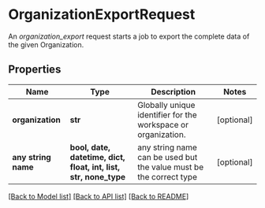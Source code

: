 # OrganizationExportRequest

An *organization_export* request starts a job to export the complete data of the given Organization.

## Properties
Name | Type | Description | Notes
------------ | ------------- | ------------- | -------------
**organization** | **str** | Globally unique identifier for the workspace or organization. | [optional] 
**any string name** | **bool, date, datetime, dict, float, int, list, str, none_type** | any string name can be used but the value must be the correct type | [optional]

[[Back to Model list]](../README.md#documentation-for-models) [[Back to API list]](../README.md#documentation-for-api-endpoints) [[Back to README]](../README.md)



